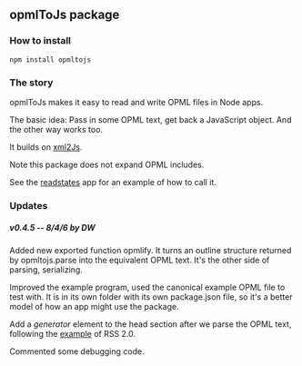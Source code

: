 ## opmlToJs package

### How to install

`npm install opmltojs`

### The story

opmlToJs makes it easy to read and write OPML files in Node apps. 

The basic idea: Pass in some OPML text, get back a JavaScript object. And the other way works too. 

It builds on <a href="https://github.com/Leonidas-from-XIV/node-xml2js">xml2Js</a>.

Note this package does not expand OPML includes. 

See the <a href="https://github.com/scripting/opmlToJs/tree/master/examples/readstates">readstates</a> app for an example of how to call it. 

### Updates

##### v0.4.5 -- 8/4/6 by DW

Added new exported function opmlify. It turns an outline structure returned by opmltojs.parse into the equivalent OPML text. It's the other side of parsing, serializing. 

Improved the example program, used the canonical example OPML file to test with. It is in its own folder with its own package.json file, so it's a better model of how an app might use the package. 

Add a <i>generator</i> element to the head section after we parse the OPML text, following the <a href="http://cyber.harvard.edu/rss/rss.html#optionalChannelElements">example</a> of RSS 2.0. 

Commented some debugging code. 

